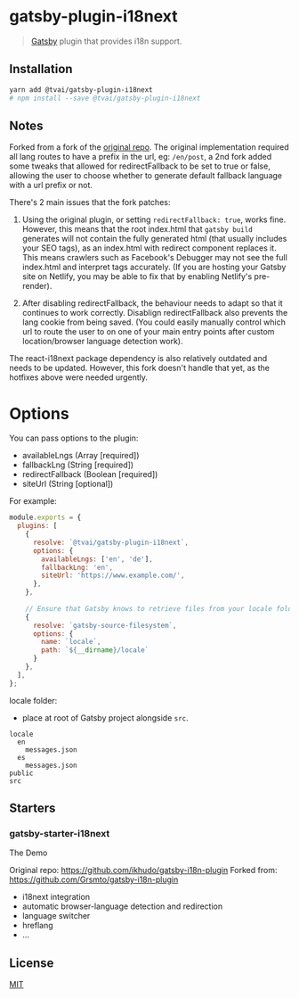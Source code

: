 # gatsby-plugin-i18next

> [Gatsby](https://github.com/gatsbyjs/gatsby) plugin that provides i18n support.

## Installation

```sh
yarn add @tvai/gatsby-plugin-i18next
# npm install --save @tvai/gatsby-plugin-i18next
```

## Notes

Forked from a fork of the [original repo](https://github.com/ikhudo/gatsby-i18n-plugin). The original implementation required all lang routes to have a prefix in the url, eg: `/en/post`, a 2nd fork added some tweaks that allowed for redirectFallback to be set to true or false, allowing the user to choose whether to generate default fallback language with a url prefix or not.

There's 2 main issues that the fork patches:

1. Using the original plugin, or setting `redirectFallback: true`, works fine. However, this means that the root index.html that `gatsby build` generates will not contain the fully generated html (that usually includes your SEO tags), as an index.html with redirect component replaces it. This means crawlers such as Facebook's Debugger may not see the full index.html and interpret tags accurately. (If you are hosting your Gatsby site on Netlify, you may be able to fix that by enabling Netlify's pre-render).

2. After disabling redirectFallback, the <Link /> behaviour needs to adapt so that it continues to work correctly. Disablign redirectFallback also prevents the lang cookie from being saved. (You could easily manually control which url to route the user to on one of your main entry points after custom location/browser language detection work).

The react-i18next package dependency is also relatively outdated and needs to be updated. However, this fork doesn't handle that yet, as the hotfixes above were needed urgently.

# Options

You can pass options to the plugin:

- availableLngs (Array [required])
- fallbackLng (String [required])
- redirectFallback (Boolean [required])
- siteUrl (String [optional])

For example:

```js
module.exports = {
  plugins: [
    {
      resolve: `@tvai/gatsby-plugin-i18next`,
      options: {
        availableLngs: ['en', 'de'],
        fallbackLng: 'en',
        siteUrl: 'https://www.example.com/',
      },
    },
    
    // Ensure that Gatsby knows to retrieve files from your locale folder.
    {
      resolve: `gatsby-source-filesystem`,
      options: {
        name: `locale`,
        path: `${__dirname}/locale`
      }
    },
  ],
};
```

locale folder:

- place at root of Gatsby project alongside `src`.

```
locale
  en
    messages.json
  es
    messages.json
public
src
```

## Starters

### gatsby-starter-i18next

The Demo

Original repo: https://github.com/ikhudo/gatsby-i18n-plugin
Forked from: https://github.com/Grsmto/gatsby-i18n-plugin

- i18next integration
- automatic browser-language detection and redirection
- language switcher
- hreflang
- ...

## License

[MIT](LICENSE)
